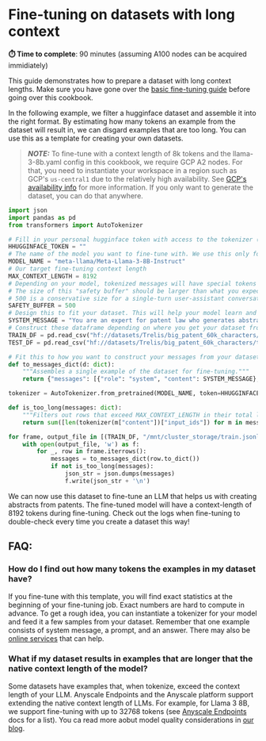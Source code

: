 # Fine-tuning on datasets with long context
**⏱️ Time to complete**: 90 minutes (assuming A100 nodes can be acquired immidiately)

This guide demonstrates how to prepare a dataset with long context lengths.
Make sure you have gone over the [basic fine-tuning guide](../../README.md) before going over this cookbook.

In the following example, we filter a hugginface dataset and assemble it into the right format.
By estimating how many tokens an example from the dataset will result in, we can disgard examples that are too long.
You can use this as a template for creating your own datasets.

> **_NOTE:_** To fine-tune with a context length of 8k tokens and the llama-3-8b.yaml config in this cookbook, we require GCP A2 nodes. For that, you need to instantiate your workspace in a region such as GCP's `us-central1`  due to the relatively high availability. See [GCP's availability info](https://cloud.google.com/compute/docs/gpus/gpu-regions-zones) for more information. If you only want to generate the dataset, you can do that anywhere.


```python
import json
import pandas as pd
from transformers import AutoTokenizer

# Fill in your personal hugginface token with access to the tokenizer (You can use a similar tokenizer as a work-around)
HHUGGINFACE_TOKEN = ""
# The name of the model you want to fine-tune with. We use this only for tokenization so models with the same tokenizer are interoperable here.
MODEL_NAME = "meta-llama/Meta-Llama-3-8B-Instruct"
# Our target fine-tuning context length
MAX_CONTEXT_LENGTH = 8192
# Depending on your model, tokenized messages will have special tokens such as a "beginning of sequence" or "system message" token added.
# The size of this "safety buffer" should be larger than what you expect these additional tokens to be in sum per example.
# 500 is a conservative size for a single-turn user-assistant conversation. Have a look at dataset statistics when starting your fine-tuning job to check the minimum and maximum example size.
SAFETY_BUFFER = 500
# Design this to fit your dataset. This will help your model learn and converge to a better solution.
SYSTEM_MESSAGE = "You are an expert for patent law who generates abstracts from patents. Base your answer solely on the provided patent."
# Construct these dataframe depending on where you get your dataset from
TRAIN_DF = pd.read_csv("hf://datasets/Trelis/big_patent_60k_characters/train.csv")
TEST_DF = pd.read_csv("hf://datasets/Trelis/big_patent_60k_characters/test.csv")

# Fit this to how you want to construct your messages from your dataset. Pay attention to the names of columns from the dataset here.
def to_messages_dict(d: dict):
    """Assembles a single example of the dataset for fine-tuning."""
    return {"messages": [{"role": "system", "content": SYSTEM_MESSAGE}, {"role": "user", "content": d["description"]},  {"role": "assistant", "content": d["abstract"]}]}

tokenizer = AutoTokenizer.from_pretrained(MODEL_NAME, token=HHUGGINFACE_TOKEN)

def is_too_long(messages: dict):
    """Filters out rows that exceed MAX_CONTEXT_LENGTH in their total length"""
    return sum([len(tokenizer(m["content"])["input_ids"]) for m in messages["messages"]]) + SAFETY_BUFFER > MAX_CONTEXT_LENGTH

for frame, output_file in [(TRAIN_DF, "/mnt/cluster_storage/train.jsonl"), (TEST_DF, "/mnt/cluster_storage/test.jsonl")]:
    with open(output_file, 'w') as f:
        for _, row in frame.iterrows():
            messages = to_messages_dict(row.to_dict())
            if not is_too_long(messages):
                json_str = json.dumps(messages)
                f.write(json_str + '\n')
```

We can now use this dataset to fine-tune an LLM that helps us with creating abstracts from patents.
The fine-tuned model will have a context-length of 8192 tokens during fine-tuning.
Check out the logs when fine-tuning to double-check every time you create a dataset this way!

## FAQ:

### How do I find out how many tokens the examples in my dataset have?

If you fine-tune with this template, you will find exact statistics at the beginning of your fine-tuning job.
Exact numbers are hard to compute in advance. To get a rough idea, you can instantiate a tokenizer for your model and feed it a few samples from your dataset. Remember that one example consists of system message, a prompt, and an answer. There may also be [online services](https://belladoreai.github.io/llama3-tokenizer-js/example-demo/build/) that can help.

### What if my dataset results in examples that are longer that the native context length of the model?

Some datasets have examples that, when tokenize, exceed the context length of your LLM.
Anyscale Endpoints and the Anyscale platform support extending the native context length of LLMs. For example, for Llama 3 8B, we support fine-tuning with up to 32768 tokens (see [Anyscale Endpoints](https://docs.anyscale.com/canary/endpoints/fine-tuning/supported-models/) docs for a list).
You ca read more aobut model quality considerations in [our blog](https://www.anyscale.com/blog/fine-tuning-llms-for-longer-context-and-better-rag-systems).


